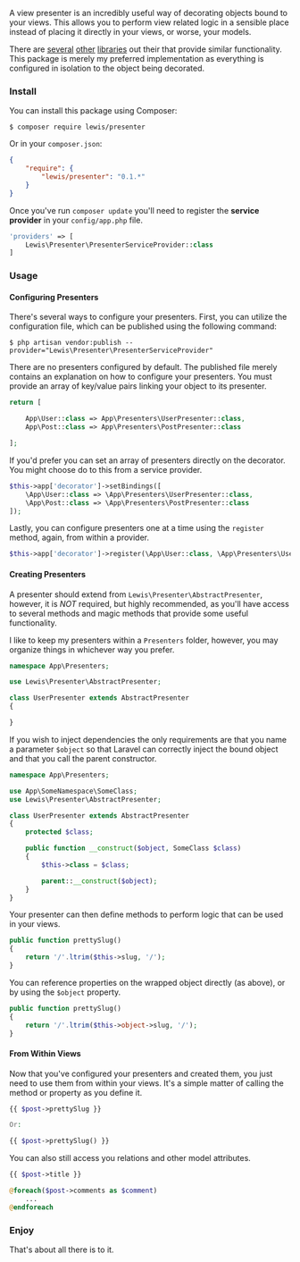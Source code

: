 A view presenter is an incredibly useful way of decorating objects bound to your views. This allows you to perform view
related logic in a sensible place instead of placing it directly in your views, or worse, your models.

There are [several](https://github.com/laravel-auto-presenter/laravel-auto-presenter) [other](https://github.com/laracasts/Presenter) [libraries](https://github.com/robclancy/presenter) out their that provide similar functionality. This package is merely my preferred implementation as everything is configured in isolation to the object being decorated.

### Install

You can install this package using Composer:

```
$ composer require lewis/presenter
```

Or in your `composer.json`:

```json
{
    "require": {
        "lewis/presenter": "0.1.*"
    }
}
```

Once you've run `composer update` you'll need to register the **service provider** in your `config/app.php` file.

```php
'providers' => [
    Lewis\Presenter\PresenterServiceProvider::class
]
```

### Usage

#### Configuring Presenters

There's several ways to configure your presenters. First, you can utilize the configuration file, which can be published using the following command:

```
$ php artisan vendor:publish --provider="Lewis\Presenter\PresenterServiceProvider"
```

There are no presenters configured by default. The published file merely contains an explanation on how to configure your presenters. You must provide an array of
key/value pairs linking your object to its presenter.

```php
return [

    App\User::class => App\Presenters\UserPresenter::class,
    App\Post::class => App\Presenters\PostPresenter::class

];
```

If you'd prefer you can set an array of presenters directly on the decorator. You might choose do to this from a service provider.

```php
$this->app['decorator']->setBindings([
    \App\User::class => \App\Presenters\UserPresenter::class,
    \App\Post::class => \App\Presenters\PostPresenter::class
]);
```

Lastly, you can configure presenters one at a time using the `register` method, again, from within a provider.

```php
$this->app['decorator']->register(\App\User::class, \App\Presenters\UserPresenter::class);
```

#### Creating Presenters

A presenter should extend from `Lewis\Presenter\AbstractPresenter`, however, it is *NOT* required, but highly recommended, as you'll have access to several
methods and magic methods that provide some useful functionality.

I like to keep my presenters within a `Presenters` folder, however, you may organize things in whichever way you prefer.

```php
namespace App\Presenters;

use Lewis\Presenter\AbstractPresenter;

class UserPresenter extends AbstractPresenter
{

}
```

If you wish to inject dependencies the only requirements are that you name a parameter `$object` so that Laravel can correctly inject the bound object and that
you call the parent constructor.


```php
namespace App\Presenters;

use App\SomeNamespace\SomeClass;
use Lewis\Presenter\AbstractPresenter;

class UserPresenter extends AbstractPresenter
{
    protected $class;

    public function __construct($object, SomeClass $class)
    {
        $this->class = $class;

        parent::__construct($object);
    }
}
```

Your presenter can then define methods to perform logic that can be used in your views.

```php
public function prettySlug()
{
    return '/'.ltrim($this->slug, '/');
}
```

You can reference properties on the wrapped object directly (as above), or by using the `$object` property.

```php
public function prettySlug()
{
    return '/'.ltrim($this->object->slug, '/');
}
```

#### From Within Views

Now that you've configured your presenters and created them, you just need to use them from within your views. It's a simple matter of calling the method or property
as you define it.

```php
{{ $post->prettySlug }}

Or:

{{ $post->prettySlug() }}
```

You can also still access you relations and other model attributes.

```php
{{ $post->title }}

@foreach($post->comments as $comment)
    ...
@endforeach
```

### Enjoy

That's about all there is to it.
